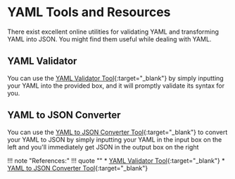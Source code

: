 # YAML Tools and Resources

There exist excellent online utilities for validating YAML and transforming YAML into JSON. You might find them useful while dealing with YAML.


## YAML Validator

You can use the [YAML Validator Tool]{:target="_blank"} by simply inputting your YAML into the provided box, and it will promptly validate its syntax for you.


## YAML to JSON Converter

You can use the [YAML to JSON Converter Tool]{:target="_blank"} to convert your YAML to JSON by simply inputting your YAML in the input box on the left and you'll immediately get JSON in the output box on the right


!!! note "References:"
    !!! quote ""
        * [YAML Validator Tool]{:target="_blank"}
        * [YAML to JSON Converter Tool]{:target="_blank"}


<!-- Hyperlinks -->
[YAML Validator Tool]: https://onlineyamltools.com/validate-yaml
[YAML to JSON Converter Tool]: https://onlineyamltools.com/convert-yaml-to-json